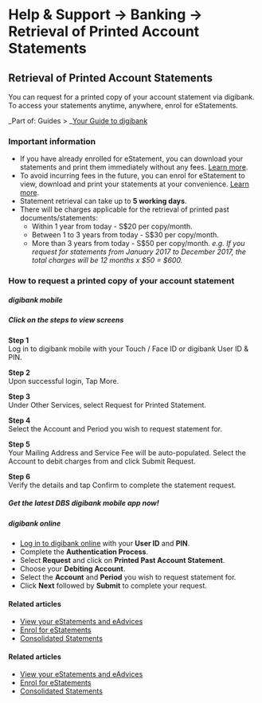 # Help & Support -> Banking -> Retrieval of Printed Account Statements

## Retrieval of Printed Account Statements

You can request for a printed copy of your account statement via digibank. To access your statements anytime, anywhere, enrol for eStatements.

_Part of: Guides > _[Your Guide to digibank](https://www.dbs.com.sg/personal/support/guide-ibanking.html)

  


### Important information

  * If you have already enrolled for eStatement, you can download your statements and print them immediately without any fees. [Learn more](https://www.dbs.com.sg/personal/support/bank-statements-viewing-estatements.html).
  * To avoid incurring fees in the future, you can enrol for eStatement to view, download and print your statements at your convenience. [Learn more](https://www.dbs.com.sg/personal/support/bank-statements-estatements-enrol.html).
  * Statement retrieval can take up to **5 working days**.
  * There will be charges applicable for the retrieval of printed past documents/statements: 
    * Within 1 year from today - S$20 per copy/month.
    * Between 1 to 3 years from today - S$30 per copy/month.
    * More than 3 years from today - S$50 per copy/month.
_e.g. If you request for statements from January 2017 to December 2017, the total charges will be 12 months x $50 = $600._



### How to request a printed copy of your account statement

#####  digibank mobile

##### **Click on the steps to view screens**

**Step 1**  
Log in to digibank mobile with your Touch / Face ID or digibank User ID & PIN. 

**Step 2**  
Upon successful login, Tap More. 

**Step 3**  
Under Other Services, select Request for Printed Statement. 

**Step 4**  
Select the Account and Period you wish to request statement for. 

**Step 5**  
Your Mailing Address and Service Fee will be auto-populated. Select the Account to debit charges from and click Submit Request. 

**Step 6**  
Verify the details and tap Confirm to complete the statement request. 

##### Get the latest DBS digibank mobile app now!

[](https://itunes.apple.com/us/app/dbs-mobile-banking/id1068403826?mt=8) [](https://play.google.com/store/apps/details?id=com.dbs.sg.dbsmbanking) [](https://appgallery.huawei.com/#/app/C101888471)

#####  digibank online

  * [Log in to digibank online](https://internet-banking.dbs.com.sg/) with your **User ID** and **PIN**.
  * Complete the **Authentication Process**.
  * Select **Request** and click on **Printed Past Account Statement**.
  * Choose your **Debiting Account**.
  * Select the **Account** and **Period** you wish to request statement for.
  * Click **Next** followed by **Submit** to complete your request.



#### Related articles

  * [View your eStatements and eAdvices](https://www.dbs.com.sg/personal/support/bank-statements-viewing-estatements.html)
  * [Enrol for eStatements](https://www.dbs.com.sg/personal/support/bank-statements-estatements-enrol.html)
  * [Consolidated Statements](https://www.dbs.com.sg/personal/support/bank-statements-consolidated-statements.html)



#### Related articles

  * [View your eStatements and eAdvices](https://www.dbs.com.sg/personal/support/bank-statements-viewing-estatements.html)
  * [Enrol for eStatements](https://www.dbs.com.sg/personal/support/bank-statements-estatements-enrol.html)
  * [Consolidated Statements](https://www.dbs.com.sg/personal/support/bank-statements-consolidated-statements.html)



